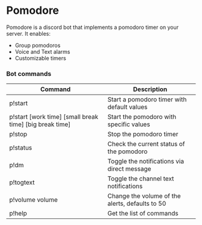 # Pomodore

Pomodore is a discord bot that implements a pomodoro timer on your server.
It enables:

- Group pomodoros
- Voice and Text alarms
- Customizable timers

### Bot commands

| Command                                                 | Description                                     |
| ------------------------------------------------------- | ----------------------------------------------- |
| p!start                                                 | Start a pomodoro timer with default values      |
| p!start [work time] [small break time] [big break time] | Start the pomodoro with specific values         |
| p!stop                                                  | Stop the pomodoro timer                         |
| p!status                                                | Check the current status of the pomodoro        |
| p!dm                                                    | Toggle the notifications via direct message     |
| p!togtext                                               | Toggle the channel text notifications           |
| p!volume volume                                         | Change the volume of the alerts, defaults to 50 |
| p!help                                                  | Get the list of commands                        |
